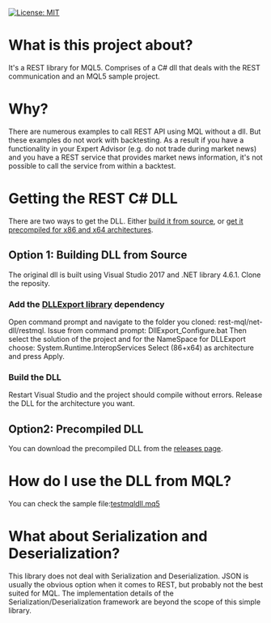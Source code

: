 [![License: MIT](https://img.shields.io/badge/License-MIT-yellow.svg)](https://opensource.org/licenses/MIT)

# What is this project about?
It's a REST library for MQL5. Comprises of a C# dll that deals with the REST communication and an MQL5 sample project.

# Why?
There are numerous examples to call REST API using MQL without a dll. But these examples do not work with backtesting. As a result if you have a functionality in your Expert Advisor (e.g. do not trade during market news) and you have a REST service that provides market news information, it's not possible to call the service from within a backtest. 

# Getting the REST C# DLL
There are two ways to get the DLL. Either [build it from source](https://github.com/cyrus13/rest-mql#option-1-building-dll-from-source), or [get it precompiled for x86 and x64 architectures](https://github.com/cyrus13/rest-mql#option2-precompiled-dll).

## Option 1: Building DLL from Source
The original dll is built using Visual Studio 2017 and .NET library 4.6.1. Clone the reposity. 
### Add the [DLLExport library](https://github.com/3F/DllExport) dependency
Open command prompt and navigate to the folder you cloned: rest-mql/net-dll/restmql. Issue from command prompt: DllExport_Configure.bat
Then select the solution of the project and for the NameSpace for DLLExport choose: System.Runtime.InteropServices
Select (86+x64) as architecture and press Apply. 
### Build the DLL
Restart Visual Studio and the project should compile without errors. Release the DLL for the architecture you want.

## Option2: Precompiled DLL
You can download the precompiled DLL from the [releases page](https://github.com/cyrus13/rest-mql/releases).

# How do I use the DLL from MQL?
You can check the sample file:[testmqldll.mq5](https://github.com/cyrus13/rest-mql/blob/master/mql5-sample-code/testmqldll.mq5)

# What about Serialization and Deserialization?
This library does not deal with Serialization and Deserialization. JSON is usually the obvious option when it comes to REST, but probably not the best suited for MQL. The implementation details of the Serialization/Deserialization framework are beyond the scope of this simple library.
